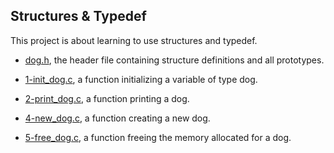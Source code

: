 ## Structures & Typedef

This project is about learning to use structures and typedef.

* [dog.h](https://github.com/gwendalminguy/holbertonschool-low_level_programming/blob/main/structures_typedef/dog.h), the header file containing structure definitions and all prototypes.

* [1-init_dog.c](https://github.com/gwendalminguy/holbertonschool-low_level_programming/blob/main/structures_typedef/1-init_dog.c), a function initializing a variable of type dog.

* [2-print_dog.c](https://github.com/gwendalminguy/holbertonschool-low_level_programming/blob/main/structures_typedef/2-print_dog.c), a function printing a dog.

* [4-new_dog.c](https://github.com/gwendalminguy/holbertonschool-low_level_programming/blob/main/structures_typedef/4-new_dog.c), a function creating a new dog.

* [5-free_dog.c](https://github.com/gwendalminguy/holbertonschool-low_level_programming/blob/main/structures_typedef/5-free_dog.c), a function freeing the memory allocated for a dog.
